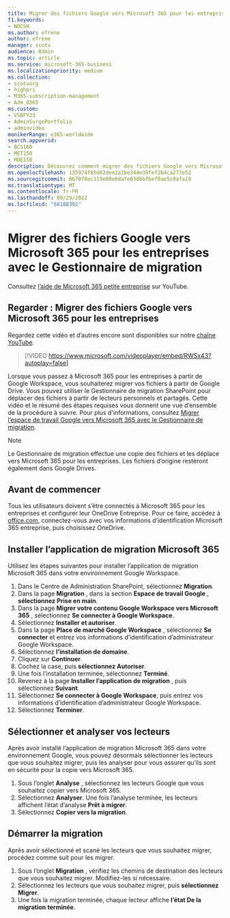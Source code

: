 ```yaml
---
title: Migrer des fichiers Google vers Microsoft 365 pour les entreprises
f1.keywords:
- NOCSH
ms.author: efrene
author: efrene
manager: scotv
audience: Admin
ms.topic: article
ms.service: microsoft-365-business
ms.localizationpriority: medium
ms.collection:
- scotvorg
- highpri
- M365-subscription-management
- Adm_O365
ms.custom:
- VSBFY23
- AdminSurgePortfolio
- adminvideo
monikerRange: o365-worldwide
search.appverid:
- BCS160
- MET150
- MOE150
description: Découvrez comment migrer des fichiers Google vers Microsoft 365 pour les entreprises à l’aide du Gestionnaire de migration SharePoint.
ms.openlocfilehash: 135974f85d62dee2a1be344e39fef264ca277e52
ms.sourcegitcommit: 0b7070ec119e00e0dafe030bbfbef0ae5c9afa19
ms.translationtype: MT
ms.contentlocale: fr-FR
ms.lasthandoff: 09/29/2022
ms.locfileid: "68188392"
---
```

# <a name="migrate-google-files-to-microsoft-365-for-business-with-migration-manager"></a>Migrer des fichiers Google vers Microsoft 365 pour les entreprises avec le Gestionnaire de migration

Consultez [l’aide de Microsoft 365 petite entreprise](https://go.microsoft.com/fwlink/?linkid=2197659) sur YouTube.

## <a name="watch-migrate-google-files-to-microsoft-365-for-business"></a>Regarder : Migrer des fichiers Google vers Microsoft 365 pour les entreprises

Regardez cette vidéo et d’autres encore sont disponibles sur notre [chaîne YouTube](https://go.microsoft.com/fwlink/?linkid=2198217).

> [!VIDEO https://www.microsoft.com/videoplayer/embed/RWSx43?autoplay=false]

Lorsque vous passez à Microsoft 365 pour les entreprises à partir de Google Workspace, vous souhaiterez migrer vos fichiers à partir de Google Drive. Vous pouvez utiliser le Gestionnaire de migration SharePoint pour déplacer des fichiers à partir de lecteurs personnels et partagés. Cette vidéo et le résumé des étapes requises vous donnent une vue d’ensemble de la procédure à suivre. Pour plus d'informations, consultez [Migrer l’espace de travail Google vers Microsoft 365 avec le Gestionnaire de migration](/sharepointmigration/mm-google-overview).

> [!NOTE]
> Le Gestionnaire de migration effectue une copie des fichiers et les déplace vers Microsoft 365 pour les entreprises. Les fichiers d’origine resteront également dans Google Drives.

## <a name="before-you-start"></a>Avant de commencer

Tous les utilisateurs doivent s’être connectés à Microsoft 365 pour les entreprises et configurer leur OneDrive Entreprise. Pour ce faire, accédez à [office.com](https://office.com), connectez-vous avec vos informations d’identification Microsoft 365 entreprise, puis choisissez OneDrive.

## <a name="install-the-microsoft-365-migration-app"></a>Installer l’application de migration Microsoft 365

Utilisez les étapes suivantes pour installer l’application de migration Microsoft 365 dans votre environnement Google Workspace. 
1. Dans le Centre de Administration SharePoint, sélectionnez **Migration**.
2. Dans la page **Migration** , dans la section **Espace de travail Google** , **sélectionnez Prise en main**.
3. Dans la page **Migrer votre contenu Google Workspace vers Microsoft 365** , sélectionnez **Se connecter à Google Workspace**.
4. Sélectionnez **Installer et autoriser**.
5. Dans la page **Place de marché Google Workspace** , sélectionnez **Se connecter** et entrez vos informations d’identification d’administrateur Google Workspace.
6. Sélectionnez **l’installation de domaine**.
7. Cliquez sur **Continuer**.
8. Cochez la case, puis **sélectionnez Autoriser**.
9. Une fois l’installation terminée, sélectionnez **Terminé**.
10. Revenez à la page **Installer l’application de migration** , puis sélectionnez **Suivant**.
11. Sélectionnez **Se connecter à Google Workspace**, puis entrez vos informations d’identification d’administrateur Google Workspace.
12. Sélectionnez **Terminer**.

## <a name="select-and-scan-your-drives"></a>Sélectionner et analyser vos lecteurs

Après avoir installé l’application de migration Microsoft 365 dans votre environnement Google, vous pouvez désormais sélectionner les lecteurs que vous souhaitez migrer, puis les analyser pour vous assurer qu’ils sont en sécurité pour la copie vers Microsoft 365.

1. Sous l’onglet **Analyse** , sélectionnez les lecteurs Google que vous souhaitez copier vers Microsoft 365.
2. Sélectionnez **Analyser**. Une fois l’analyse terminée, les lecteurs affichent l’état d’analyse **Prêt à migrer**.
3. Sélectionnez **Copier vers la migration**.

## <a name="start-the-migration"></a>Démarrer la migration

Après avoir sélectionné et scané les lecteurs que vous souhaitez migrer, procédez comme suit pour les migrer.

1. Sous l’onglet **Migration** , vérifiez les chemins de destination des lecteurs que vous souhaitez migrer. Modifiez-les si nécessaire.
2. Sélectionnez les lecteurs que vous souhaitez migrer, puis **sélectionnez Migrer**. 
3. Une fois la migration terminée, chaque lecteur affiche **l’état De la migration** **terminée**.
